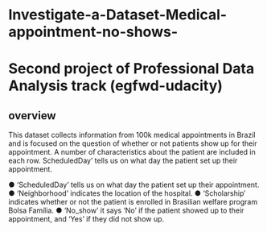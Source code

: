 # Investigate-a-Dataset-Medical-appointment-no-shows-
# Second project of Professional Data Analysis track (egfwd-udacity)
## overview
This dataset collects information from 100k medical appointments in Brazil and is focused on the question of whether or not patients show up for their appointment. A number of characteristics about the patient are included in each row.
ScheduledDay’ tells us on what day the patient set up their appointment.

● ‘ScheduledDay’ tells us on what day the patient set up their appointment.
● ‘Neighborhood’ indicates the location of the hospital.
● ‘Scholarship’ indicates whether or not the patient is enrolled in Brasilian welfare program Bolsa Família.
● ‘No_show’ it says ‘No’ if the patient showed up to their appointment, and ‘Yes’ if they did not show up.


